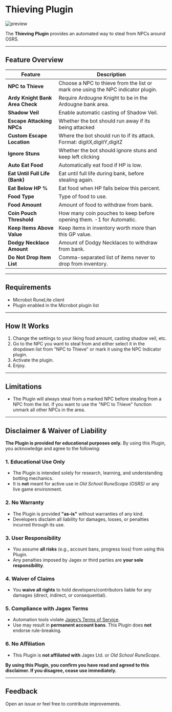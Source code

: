 # Thieving Plugin

![preview](assets/thieving_example.gif)

The **Thieving Plugin** provides an automated way to steal from NPCs around OSRS.

---

## Feature Overview

| Feature                         | Description                                                                      |
|---------------------------------|----------------------------------------------------------------------------------|
| **NPC to Thieve**               | Choose a NPC to thieve from the list or mark one using the NPC indicator plugin. |
| **Ardy Knight Bank Area Check** | Require Ardougne Knight to be in the Ardougne bank area.                         |
| **Shadow Veil**                 | Enable automatic casting of Shadow Veil.                                         |
| **Escape Attacking NPCs**       | Whether the bot should run away if its being attacked                            |
| **Custom Escape Location**      | Where the bot should run to if its attack. Format: digitX,digitY,digitZ          |
| **Ignore Stuns**                | Whether the bot should ignore stuns and keep left clicking                       |
| **Auto Eat Food**               | Automatically eat food if HP is low.                                             |
| **Eat Until Full Life (Bank)**  | Eat until full life during bank, before stealing again.                          |
| **Eat Below HP %**              | Eat food when HP falls below this percent.                                       |
| **Food Type**                   | Type of food to use.                                                             |
| **Food Amount**                 | Amount of food to withdraw from bank.                                            |
| **Coin Pouch Threshold**        | How many coin pouches to keep before opening them. -1 for Automatic.             |
| **Keep Items Above Value**      | Keep items in inventory worth more than this GP value.                           |
| **Dodgy Necklace Amount**       | Amount of Dodgy Necklaces to withdraw from bank.                                 |
| **Do Not Drop Item List**       | Comma-separated list of items never to drop from inventory.                      |

---

## Requirements
- Microbot RuneLite client
- Plugin enabled in the Microbot plugin list

---

## How It Works
1. Change the settings to your liking food amount, casting shadow veil, etc.
2. Go to the NPC you want to steal from and either select it in the dropdown list from "NPC to Thieve" or mark it using the NPC Indicator plugin.
3. Activate the plugin.
4. Enjoy.

---

## Limitations
- The Plugin will always steal from a marked NPC before stealing from a NPC from the list. If you want to use the "NPC to Thieve" function unmark all other NPCs in the area.

---

## Disclaimer & Waiver of Liability

**The Plugin is provided for educational purposes only.** By using this Plugin, you acknowledge and agree to the following:

### 1. Educational Use Only
- The Plugin is intended solely for research, learning, and understanding botting mechanics.
- It is **not** meant for active use in *Old School RuneScape (OSRS)* or any live game environment.

### 2. No Warranty
- The Plugin is provided **"as-is"** without warranties of any kind.
- Developers disclaim all liability for damages, losses, or penalties incurred through its use.

### 3. User Responsibility
- You assume **all risks** (e.g., account bans, progress loss) from using this Plugin.
- Any penalties imposed by Jagex or third parties are **your sole responsibility**.

### 4. Waiver of Claims
- You **waive all rights** to hold developers/contributors liable for any damages (direct, indirect, or consequential).

### 5. Compliance with Jagex Terms
- Automation tools violate [Jagex’s Terms of Service](https://www.jagex.com/en-GB/terms).
- Use may result in **permanent account bans**. This Plugin does **not** endorse rule-breaking.

### 6. No Affiliation
- This Plugin is **not affiliated with** Jagex Ltd. or *Old School RuneScape*.

**By using this Plugin, you confirm you have read and agreed to this disclaimer. If you disagree, cease use immediately.**

---

## Feedback
Open an issue or feel free to contribute improvements.

